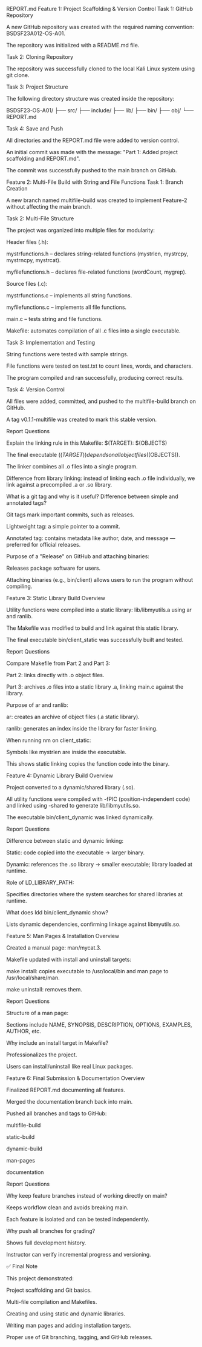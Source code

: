 REPORT.md
Feature 1: Project Scaffolding & Version Control
Task 1: GitHub Repository

A new GitHub repository was created with the required naming convention: BSDSF23A012-OS-A01.

The repository was initialized with a README.md file.

Task 2: Cloning Repository

The repository was successfully cloned to the local Kali Linux system using git clone.

Task 3: Project Structure

The following directory structure was created inside the repository:

BSDSF23-OS-A01/
├── src/
├── include/
├── lib/
├── bin/
├── obj/
└── REPORT.md

Task 4: Save and Push

All directories and the REPORT.md file were added to version control.

An initial commit was made with the message: "Part 1: Added project scaffolding and REPORT.md".

The commit was successfully pushed to the main branch on GitHub.

Feature 2: Multi-File Build with String and File Functions
Task 1: Branch Creation

A new branch named multifile-build was created to implement Feature-2 without affecting the main branch.

Task 2: Multi-File Structure

The project was organized into multiple files for modularity:

Header files (.h):

mystrfunctions.h – declares string-related functions (mystrlen, mystrcpy, mystrncpy, mystrcat).

myfilefunctions.h – declares file-related functions (wordCount, mygrep).

Source files (.c):

mystrfunctions.c – implements all string functions.

myfilefunctions.c – implements all file functions.

main.c – tests string and file functions.

Makefile: automates compilation of all .c files into a single executable.

Task 3: Implementation and Testing

String functions were tested with sample strings.

File functions were tested on test.txt to count lines, words, and characters.

The program compiled and ran successfully, producing correct results.

Task 4: Version Control

All files were added, committed, and pushed to the multifile-build branch on GitHub.

A tag v0.1.1-multifile was created to mark this stable version.

Report Questions

Explain the linking rule in this Makefile: $(TARGET): $(OBJECTS)

The final executable ($(TARGET)) depends on all object files ($(OBJECTS)).

The linker combines all .o files into a single program.

Difference from library linking: instead of linking each .o file individually, we link against a precompiled .a or .so library.

What is a git tag and why is it useful? Difference between simple and annotated tags?

Git tags mark important commits, such as releases.

Lightweight tag: a simple pointer to a commit.

Annotated tag: contains metadata like author, date, and message — preferred for official releases.

Purpose of a "Release" on GitHub and attaching binaries:

Releases package software for users.

Attaching binaries (e.g., bin/client) allows users to run the program without compiling.

Feature 3: Static Library Build
Overview

Utility functions were compiled into a static library: lib/libmyutils.a using ar and ranlib.

The Makefile was modified to build and link against this static library.

The final executable bin/client_static was successfully built and tested.

Report Questions

Compare Makefile from Part 2 and Part 3:

Part 2: links directly with .o object files.

Part 3: archives .o files into a static library .a, linking main.c against the library.

Purpose of ar and ranlib:

ar: creates an archive of object files (.a static library).

ranlib: generates an index inside the library for faster linking.

When running nm on client_static:

Symbols like mystrlen are inside the executable.

This shows static linking copies the function code into the binary.

Feature 4: Dynamic Library Build
Overview

Project converted to a dynamic/shared library (.so).

All utility functions were compiled with -fPIC (position-independent code) and linked using -shared to generate lib/libmyutils.so.

The executable bin/client_dynamic was linked dynamically.

Report Questions

Difference between static and dynamic linking:

Static: code copied into the executable → larger binary.

Dynamic: references the .so library → smaller executable; library loaded at runtime.

Role of LD_LIBRARY_PATH:

Specifies directories where the system searches for shared libraries at runtime.

What does ldd bin/client_dynamic show?

Lists dynamic dependencies, confirming linkage against libmyutils.so.

Feature 5: Man Pages & Installation
Overview

Created a manual page: man/mycat.3.

Makefile updated with install and uninstall targets:

make install: copies executable to /usr/local/bin and man page to /usr/local/share/man.

make uninstall: removes them.

Report Questions

Structure of a man page:

Sections include NAME, SYNOPSIS, DESCRIPTION, OPTIONS, EXAMPLES, AUTHOR, etc.

Why include an install target in Makefile?

Professionalizes the project.

Users can install/uninstall like real Linux packages.

Feature 6: Final Submission & Documentation
Overview

Finalized REPORT.md documenting all features.

Merged the documentation branch back into main.

Pushed all branches and tags to GitHub:

multifile-build

static-build

dynamic-build

man-pages

documentation

Report Questions

Why keep feature branches instead of working directly on main?

Keeps workflow clean and avoids breaking main.

Each feature is isolated and can be tested independently.

Why push all branches for grading?

Shows full development history.

Instructor can verify incremental progress and versioning.

✅ Final Note

This project demonstrated:

Project scaffolding and Git basics.

Multi-file compilation and Makefiles.

Creating and using static and dynamic libraries.

Writing man pages and adding installation targets.

Proper use of Git branching, tagging, and GitHub releases.
